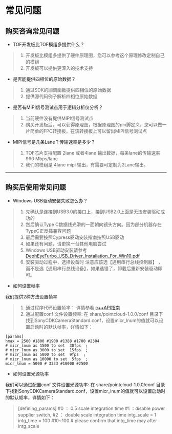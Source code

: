 # 常见问题

## 购买咨询常见问题

* TOF开发板比TOF模组多提供什么？

> 1. 开发板比模组多提供了硬件原理图，您可以参考这个原理修改定制自己的模组
> 2. 开发板可以提供更深入的技术支持

* 是否能提供四相位的原始数据？

> 1. 通过SDK的回调函数提供四相位的原始数据
> 2. 提供源代码例子解析四相位原始数据

* 是否有MIPI信号测试点用于逻辑分析仪分析？

>1. 当前硬件没有提供MIPI信号测试点
>2. 购买开发板后，可以获得原理图，根据原理图的pin脚定义，您可以做一片简单的FPC转接板，在该转接板上可以留出MIPI信号测试点

* MIPI信号是几条Lane？传输速率是多少？
  
>1. TOF芯片支持配置 2lane 或者4lane 输出数据，每条lane的传输速率 960 Mbps/lane
>2. 我们的模组是 4lane mipi 输出，有需要可定制为2Lane输出。

---

## 购买后使用常见问题

* Windows USB驱动安装失败怎么办？
  
>1. 先确认是连接到USB3.0的接口上，接到USB2.0上面是无法安装驱动成功的
>2. 然后确认Type C数据线光滑的一面朝向镜头方向。因为部分机器存在TypeC正反插兼容问题
>3. 最后需要按照Cypress驱动安装指南按照USB驱动
>4. 如果还有问题，请更换一台其他电脑尝试
>5. Windows USB驱动安装请参考 [DephEyeTurbo_USB_Driver_Installation_For_Win10.pdf](https://github.com/pointcloudAI/tools_and_resources/blob/master/windows_viewer/DephEyeTurbo_USB_Driver_Installation_For_Win10%20.pdf) 
>6. 安装驱动过程中，选择设备时 注意应该选【通用串行总线控制器】 ，而不是选【通用串行总线设备】，如果选错了，卸载后重新安装驱动即可。

* 如何设置帧率
  
我们提供2种方法设置帧率
  >1. 通过程序代码设置帧率： 详情参看 [c++API指南](https://github.com/pointcloudAI/libPointCloud/blob/master/doc/UserGuide-cPlus.md)
  >2. 通过配置conf 文件设置频率:  在 share/pointcloud-1.0.0/conf 目录下找到SonyCDKCameraStandard.conf，设置micr_lnum的值就可以设置启动时的默认帧率，详情如下：
  
    
    [params]
    hmax = 2500 #1800 #1900 #1388 #1700 #2304
    # micr_lnum as 1500 to set  30fps  ; 
    # micr_lnum as 3000 to set  15fps  ; 
    # micr_lnum as 5000 to set  9fps  ; 
    # micr_lnum as 10000 to set  5fps  ; 
    micr_lnum = 5000 # 3333 #10000 #2500 

* 如何设置光源功率
  
我们可以通过配置conf 文件设置光源功率:  在 share/pointcloud-1.0.0/conf 目录下找到SonyCDKCameraStandard.conf，设置micr_lnum的值就可以设置启动时的默认帧率，详情如下：

>[defining_params]
>#0 ： 0.5 scale integration time 
>#1 ：disable power supplier switch,
>#2 ： double scale integration time
>intg_scale = 1
>intg_time = 100 #10~100  #   please confirm that intg_time may after  intg_scale

